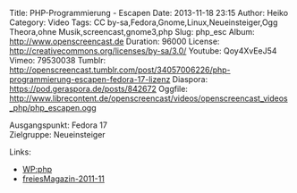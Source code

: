 Title: PHP-Programmierung - Escapen
Date: 2013-11-18 23:15
Author: Heiko
Category: Video
Tags: CC by-sa,Fedora,Gnome,Linux,Neueinsteiger,Ogg Theora,ohne Musik,screencast,gnome3,php
Slug: php_esc
Album: http://www.openscreencast.de
Duration: 96000
License: http://creativecommons.org/licenses/by-sa/3.0/
Youtube: Qoy4XvEeJ54
Vimeo: 79530038
Tumblr: http://openscreencast.tumblr.com/post/34057006226/php-programmierung-escapen-fedora-17-lizenz
Diaspora: https://pod.geraspora.de/posts/842672
Oggfile: http://www.librecontent.de/openscreencast/videos/openscreencast_videos_php/php_escapen.ogg

Ausgangspunkt: Fedora 17  
Zielgruppe: Neueinsteiger  

Links:

  * [WP:php](https://de.wikipedia.org/wiki/Php "Link zu WP:php" )
  * [freiesMagazin-2011-11](http://www.freiesmagazin.de/freiesMagazin-2011-11 "Link zu freiesmagazin.de" )

